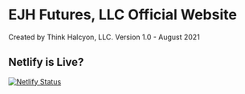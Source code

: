 # EJH Futures, LLC Official Website
Created by Think Halcyon, LLC.
Version 1.0 - August 2021

## Netlify is Live?
[![Netlify Status](https://api.netlify.com/api/v1/badges/c83670f3-e7f4-420d-bba9-00a8bb3daf05/deploy-status)](https://app.netlify.com/sites/ejhfutures/deploys)